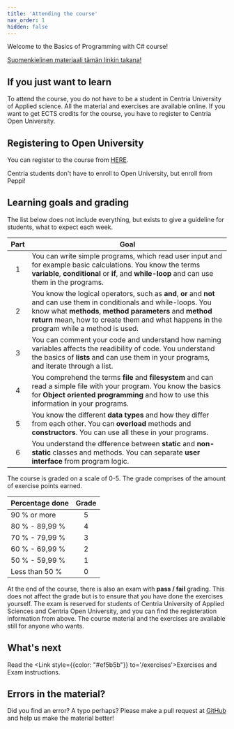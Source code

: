 ```yaml
---
title: 'Attending the course'
nav_order: 1
hidden: false
---
```


Welcome to the Basics of Programming with C# course!

<Note>
<a href="https://centria.github.io/ohjelmoinnin-perusteet/">Suomenkielinen materiaali tämän linkin takana!</a>
 </Note>

## If you just want to learn

To attend the course, you do not have to be a student in Centria University of Applied science. All the material and exercises are available online. If you want to get ECTS credits for the course, you have to register to Centria Open University.


## Registering to Open University

You can register to the course from [HERE](https://ella.eduplan.fi/centria).

<Note>Centria students don't have to enroll to Open University, but enroll from Peppi!</Note>


## Learning goals and grading


The list below does not include everything, but exists to give a guideline for students, what to expect each week.

| Part | Goal                                                                                                                                                                                                                                                                          |
| :--: | ----------------------------------------------------------------------------------------------------------------------------------------------------------------------------------------------------------------------------------------------------------------------------- |
|  1   | You can write simple programs, which read user input and for example basic calculations. You know the terms **variable**, **conditional** or **if**, and **while-loop** and can use them in the programs.                                                                     |
|  2   | You know the logical operators, such as **and**, **or** and **not** and can use them in conditionals and while-loops. You know what **methods**, **method parameters** and **method return** mean, how to create them and what happens in the program while a method is used. |
|  3   | You can comment your code and understand how naming variables affects the readibility of code. You understand the basics of **lists** and can use them in your programs, and iterate through a list.                                                                          |
|  4   | You comprehend the terms **file** and **filesystem** and can read a simple file with your program. You know the basics for **Object oriented programming** and how to use this information in your programs.                                                                  |
|  5   | You know the different **data types** and how they differ from each other. You can **overload** methods and **constructors**. You can use all these in your programs.                                                                                                         |
|  6   | You understand the dfference between **static** and **non-static** classes and methods. You can separate **user interface** from program logic.                                                                                                                               |


The course is graded on a scale of 0-5. The grade comprises of the amount of exercise points earned.

| Percentage done | Grade |
| :-------------- | :---: |
| 90 % or more    |   5   |
| 80 % - 89,99 %  |   4   |
| 70 % - 79,99 %  |   3   |
| 60 % - 69,99 %  |   2   |
| 50 % - 59,99 %  |   1   |
| Less than 50 %  |   0   |

At the end of the course, there is also an exam with **pass / fail** grading. This does not affect the grade but is to ensure that you have done the exercises yourself. The exam is reserved for students of Centria University of Applied Sciences and Centria Open University, and you can find the registeration information from above. The course material and the exercises are available still for anyone who wants.


## What's next

Read the <Link style={{color: "#ef5b5b"}} to='/exercises'>Exercises and Exam instructions.</Link> 

## Errors in the material?

Did you find an error? A typo perhaps? Please make a pull request at [GitHub](https://github.com/centria/basic-csharp/tree/master/src/content) and help us make the material better!
